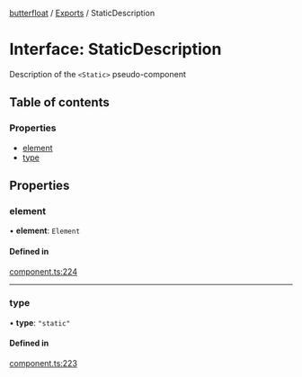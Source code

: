 [butterfloat](../README.md) / [Exports](../modules.md) / StaticDescription

# Interface: StaticDescription

Description of the `<Static>` pseudo-component

## Table of contents

### Properties

- [element](StaticDescription.md#element)
- [type](StaticDescription.md#type)

## Properties

### element

• **element**: `Element`

#### Defined in

[component.ts:224](https://github.com/WorldMaker/butterfloat/blob/981cdb4/component.ts#L224)

___

### type

• **type**: ``"static"``

#### Defined in

[component.ts:223](https://github.com/WorldMaker/butterfloat/blob/981cdb4/component.ts#L223)
